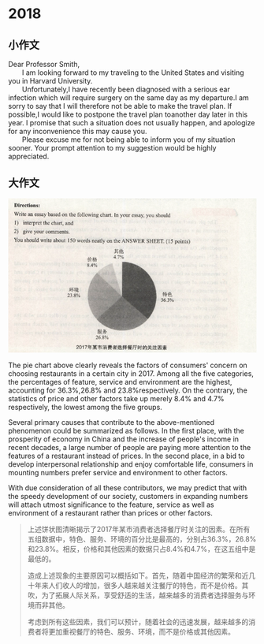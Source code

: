 # 2018

## 小作文
Dear Professor Smith,     
&emsp;&emsp;I am looking forward to my traveling to the United States and visiting you in Harvard University.    
&emsp;&emsp;Unfortunately,I have recently been diagnosed with a serious ear infection which will require surgery on the same day as my departure.I am sorry to say that I will therefore not be able to make the travel plan. If possible,I would like to postpone the travel plan toanother day later in this year. I promise that such a situation does not usually happen, and apologize for any inconvenience this may cause you.    
&emsp;&emsp;Please excuse me for not being able to inform you of my situation sooner. Your prompt attention to my suggestion would be highly appreciated.   


## 大作文

![image-20191209112633119](img/image-20191209112633119.png)

The pie chart above clearly reveals the factors of consumers' concern on choosing restaurants in a certain city in 2017. Among all the five categories, the percentages of feature, service and environment are the highest, accounting for 36.3%,26.8% and 23.8%respectively. On the contrary, the statistics of price and other factors take up merely 8.4%
and 4.7% respectively, the lowest among the five groups.

Several primary causes that contribute to the above-mentioned phenomenon could be summarized as follows. In the first place, with the prosperity of economy in China and the increase of people's income in recent decades, a large number of people are paying more attention to the features of a restaurant instead of prices. In the second place, in a bid to develop interpersonal relationship and enjoy comfortable life, consumers in mounting numbers prefer service and environment to other factors.

With due consideration of all these contributors, we may predict that with the speedy development of our society, customers in expanding numbers will attach utmost significance to the feature, service as well as environment of a restaurant rather than prices or other factors.

> 上述饼状图清晰揭示了2017年某市消费者选择餐厅时关注的因素。在所有五组数据中，特色、服务、环境的百分比是最高的，分别占36.3%，26.8%和23.8%。相反，价格和其他因素的数据只占8.4%和4.7%，在这五组中是最低的。
>
> 造成上述现象的主要原因可以概括如下。首先，随着中国经济的繁荣和近几十年来人们收人的增加，很多人越来越关注餐厅的特色，而不是价格。其吹，为了拓展人际关系，享受舒适的生活，越来越多的消费者选择服务与环境而非其他。
>
> 考虑到所有这些因素，我们可以预计，随着社会的迅速发展，越来越多的消费者将更加重视餐厅的特色、服务、环境，而不是价格或其他因素。
